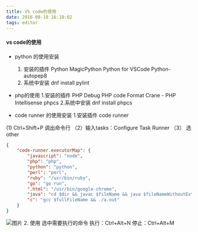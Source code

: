 ```yaml
---
title: VS code的使用
date: 2016-08-18 16:10:02
tags: editor
---
```

#### vs code的使用
<!-- more -->
+ python 的使用安装
    1. 安装的插件
    Python
    MagicPython
    Python for VSCode
    Python-autopep8
    2. 系统中安装
    dnf install pylint


+ php的使用
    1.安装的插件
        PHP Debug
        PHP code Format
        Crane - PHP Intellisense
        phpcs
    2.系统中安装
    dnf install phpcs

+ code runner 的使用安装
1.安装插件 code runner

(1) Ctrl+Shift+P 调出命令行
（2）输入tasks：Configure Task Runner
（3） 选other
``` tasks.json
{
    "code-runner.executorMap": {
        "javascript": "node",
        "php": "php",
        "python": "python",
        "perl": "perl",
        "ruby": "/usr/bin/ruby",
        "go": "go run",
        ".html": "/usr/bin/google-chrome",
        "java": "cd $dir && javac $fileName && java $fileNameWithoutExt",
        "c": "gcc $fullFileName && ./a.out"
    }
}
```
![图片](https://i.stack.imgur.com/IbyrC.png)
2. 使用
选中需要执行的命令
执行：Ctrl+Alt+N
停止：Ctrl+Alt+M